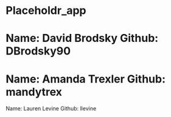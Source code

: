 Placeholdr_app
==============

Name: David Brodsky
Github: DBrodsky90
=======
Name: Amanda Trexler
Github: mandytrex
=======
Name: Lauren Levine
Github: llevine


